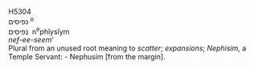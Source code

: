 <body>
  <p>H5304<br>  נפיסים <sup> o</sup><br> נְפִיסִים  ‎  n<sup>e</sup>phı̂ysı̂ym  <br><i>nef-ee-seem‘ </i><br>Plural from an unused root meaning to <i>scatter</i>; <i>expansions</i>; <i>Nephisim</i>, a Temple Servant: - Nephusim [from the margin].<br></p>
 </body>